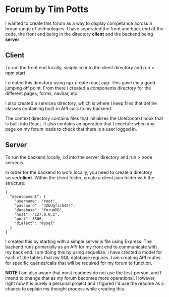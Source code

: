 # Forum by Tim Potts

I wanted to create this forum as a way to display competance across a broad range of technologies. I have seperated the front and back end of the code, the front end being in the directory **client** and the backend being **server**

## Client

To run the front end locally, simply cd into the client directory and run > npm start

I created this directory using npx create react app. This gave me a good jumping off point. From there I created a components directory for the different pages, forms, navbar, etc.

I also created a services directory, which is where I keep files that define classes containing built-in API calls to my backend.

The context directory contains files that initializes the UseContext hook that is built into React. It also contains an operation that I exectute when any page on my forum loads to check that there is a user logged in.

## Server

To run the backend locally, cd into the server directory and run > node server.js

In order for the backend to work locally, you need to create a directory server/**client**. Within the client folder, create a client.json folder with the structure:
```
{
  "development": {
    "username": "root",
    "password": "42bUgfish42!",
    "database": "forumDB",
    "host": "127.0.0.1",
    "port": 3306,
    "dialect": "mysql"
  }
}
```

I created this by starting with a simple server.js file using Express. The backend runs primarially as an API for my front end to communicate with my back end. I am doing this by using sequelize. I have created a model for each of the tables that my SQL database requires. I am creating API routes for specific queries/calls that will be required for my forum to function.

**NOTE** I am also aware that most readmes do not use the first-person, and I intend to change that as my forum becomes more operational. However, right now it is purely a personal project and I figured I'd use the readme as a chance to explain my thought process while creating this.
